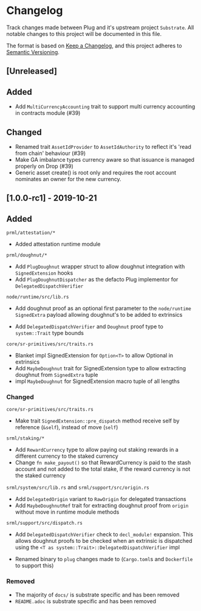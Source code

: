 # Changelog
Track changes made between Plug and it's upstream project `Substrate`.
All notable changes to this project will be documented in this file.

The format is based on [Keep a Changelog](https://keepachangelog.com/en/1.0.0/),
and this project adheres to [Semantic Versioning](https://semver.org/spec/v2.0.0.html).

## [Unreleased]

## Added
- Add `MultiCurrencyAccounting` trait to support multi currency accounting in contracts module (#39)

## Changed
- Renamed trait `AssetIdProvider` to `AssetIdAuthority` to reflect it's 'read from chain' behaviour (#39)
- Make GA imbalance types currency aware so that issuance is managed properly on Drop (#39)
- Generic asset create() is root only and requires the root account nominates an owner for the new currency.

## [1.0.0-rc1] - 2019-10-21

## Added

`prml/attestation/*`
- Added attestation runtime module

`prml/doughnut/*`
- Add `PlugDoughnut` wrapper struct to allow doughnut integration with `SignedExtension` hooks
- Add `PlugDoughnutDispatcher` as the defacto Plug implementor for `DelegatedDispatchVerifier`

`node/runtime/src/lib.rs`
- Add doughnut proof as an optional first parameter to the `node/runtime` `SignedExtra` payload allowing doughnut's to be added to extrinsics

- Add `DelegatedDispatchVerifier` and `Doughnut` proof type to `system::Trait` type bounds

`core/sr-primitives/src/traits.rs`
- Blanket impl SignedExtension for `Option<T>` to allow Optional<PlugDoughnut> in extrinsics
- Add `MaybeDoughnut` trait for SignedExtension type to allow extracting doughnut from `SignedExtra` tuple
- impl `MaybeDoughnut` for SignedExtension macro tuple of all lengths

### Changed
`core/sr-primitives/src/traits.rs`
- Make trait `SignedExtension::pre_dispatch` method receive self by reference (`&self`), instead of move (`self`)

`srml/staking/*`
- Add `RewardCurrency` type to allow paying out staking rewards in a different currency to the staked currency
- Change `fn make_payout()` so that RewardCurrency is paid to the stash account and not added to the total stake, if the reward currency is not the staked currency

`srml/system/src/lib.rs` and `srml/support/src/origin.rs`
- Add `DelegatedOrigin` variant to `RawOrigin` for delegated transactions
- Add `MaybeDoughnutRef` trait for extracting doughnut proof from `origin` without move in runtime module methods

`srml/support/src/dispatch.rs`
- Add `DelegatedDispatchVerifier` check to `decl_module!` expansion. This allows doughnut proofs to be checked when an extrinsic is dispatched using the `<T as system::Trait>::DelegatedDispatchVerifier` impl

- Renamed binary to `plug` changes made to (`Cargo.toml`s and `Dockerfile` to support this)

### Removed

- The majority of `docs/` is substrate specific and has been removed
- `README.adoc` is substrate specific and has been removed
